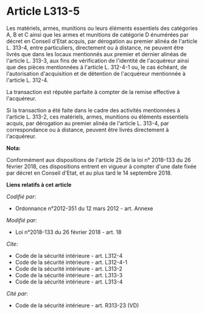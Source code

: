 # Article L313-5

Les matériels, armes, munitions ou leurs éléments essentiels des catégories A, B et C ainsi que les armes et munitions de
catégorie D énumérées par décret en Conseil d'Etat acquis, par dérogation au premier alinéa de l'article L. 313-4, entre
particuliers, directement ou à distance, ne peuvent être livrés que dans les locaux mentionnés aux premier et dernier alinéas
de l'article L. 313-3, aux fins de vérification de l'identité de l'acquéreur ainsi que des pièces mentionnées à l'article L.
312-4-1 ou, le cas échéant, de l'autorisation d'acquisition et de détention de l'acquéreur mentionnée à l'article L. 312-4. 

La transaction est réputée parfaite à compter de la remise effective à l'acquéreur. 

Si la transaction a été faite dans le cadre des activités mentionnées à l'article L. 313-2, ces matériels, armes, munitions
ou éléments essentiels acquis, par dérogation au premier alinéa de l'article L. 313-4, par correspondance ou à distance,
peuvent être livrés directement à l'acquéreur.

**Nota:**

Conformément aux dispositions de l'article 25 de la loi n° 2018-133 du 26 février 2018, ces dispositions entrent en vigueur à
compter d'une date fixée par décret en Conseil d'Etat, et au plus tard le 14 septembre 2018.

**Liens relatifs à cet article**

_Codifié par_:

  - Ordonnance n°2012-351 du 12 mars 2012 - art. Annexe

_Modifié par_:

  - Loi n°2018-133 du 26 février 2018 - art. 18

_Cite_:

  - Code de la sécurité intérieure - art. L312-4
  - Code de la sécurité intérieure - art. L312-4-1
  - Code de la sécurité intérieure - art. L313-2
  - Code de la sécurité intérieure - art. L313-3
  - Code de la sécurité intérieure - art. L313-4

_Cité par_:

  - Code de la sécurité intérieure - art. R313-23 (VD)
